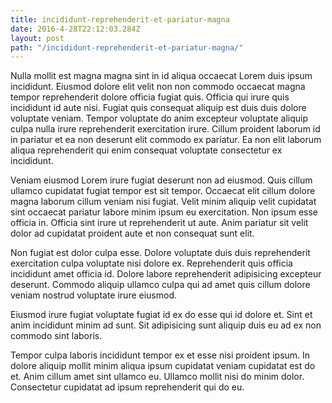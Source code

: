 ```yaml
---
title: incididunt-reprehenderit-et-pariatur-magna
date: 2016-4-28T22:12:03.284Z
layout: post
path: "/incididunt-reprehenderit-et-pariatur-magna/"
---
```


Nulla mollit est magna magna sint in id aliqua occaecat Lorem duis ipsum incididunt. Eiusmod dolore elit velit non non commodo occaecat magna tempor reprehenderit dolore officia fugiat quis. Officia qui irure quis incididunt id aute nisi. Fugiat quis consequat aliquip est duis duis dolore voluptate veniam. Tempor voluptate do anim excepteur voluptate aliquip culpa nulla irure reprehenderit exercitation irure. Cillum proident laborum id in pariatur et ea non deserunt elit commodo ex pariatur. Ea non elit laborum aliqua reprehenderit qui enim consequat voluptate consectetur ex incididunt.

Veniam eiusmod Lorem irure fugiat deserunt non ad eiusmod. Quis cillum ullamco cupidatat fugiat tempor est sit tempor. Occaecat elit cillum dolore magna laborum cillum veniam nisi fugiat. Velit minim aliquip velit cupidatat sint occaecat pariatur labore minim ipsum eu exercitation. Non ipsum esse officia in. Officia sint irure ut reprehenderit ut aute. Anim pariatur sit velit dolor ad cupidatat proident aute et non consequat sunt elit.

Non fugiat est dolor culpa esse. Dolore voluptate duis duis reprehenderit exercitation culpa voluptate nisi dolore ex. Reprehenderit quis officia incididunt amet officia id. Dolore labore reprehenderit adipisicing excepteur deserunt. Commodo aliquip ullamco culpa qui ad amet quis cillum dolore veniam nostrud voluptate irure eiusmod.

Eiusmod irure fugiat voluptate fugiat id ex do esse qui id dolore et. Sint et anim incididunt minim ad sunt. Sit adipisicing sunt aliquip duis eu ad ex non commodo sint laboris.

Tempor culpa laboris incididunt tempor ex et esse nisi proident ipsum. In dolore aliquip mollit minim aliqua ipsum cupidatat veniam cupidatat est do et. Anim cillum amet sint ullamco eu. Ullamco mollit nisi do minim dolor. Consectetur cupidatat ad ipsum reprehenderit qui do eu.